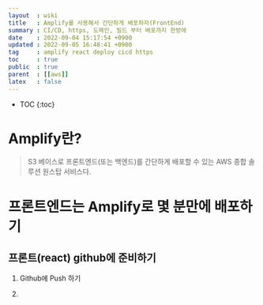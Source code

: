 ```yaml
---
layout  : wiki
title   : Amplify를 사용해서 간단하게 배포하자(FrontEnd)
summary : CI/CD, https, 도메인, 빌드 부터 배포까지 한방에  
date    : 2022-09-04 15:17:54 +0900
updated : 2022-09-05 16:48:41 +0900
tag     : amplify react deploy cicd https 
toc     : true
public  : true
parent  : [[aws]] 
latex   : false
---
```

* TOC
{:toc}

# Amplify란?
> S3 베이스로 프론트엔드(또는 백엔드)를 간단하게 배포할 수 있는 AWS 종합 솔루션 원스탑 서비스다.
# 프론트엔드는 Amplify로 몇 분만에 배포하기 

## 프론트(react) github에 준비하기
1. Github에 Push 하기  
    

3. 
